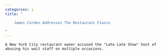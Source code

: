 ```yaml
---
categories: i
title: "

    James Corden Addresses The Restaurant Fiasco

"
---
```



    A New York City restaurant owner accused the "Late Late Show" host of abusing his wait staff on multiple occasions.

